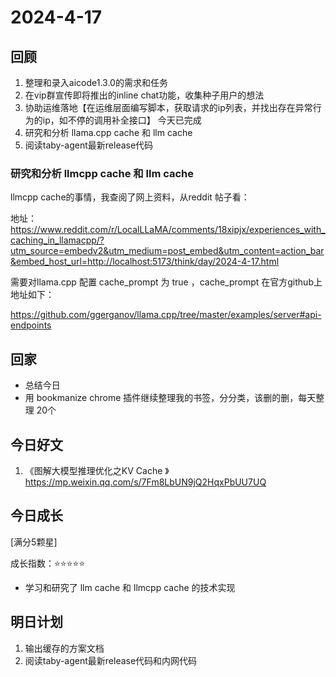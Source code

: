 # 2024-4-17

## 回顾

1. 整理和录入aicode1.3.0的需求和任务
2. 在vip群宣传即将推出的inline chat功能，收集种子用户的想法
3. 协助运维落地【在运维层面编写脚本，获取请求的ip列表，并找出存在异常行为的ip，如不停的调用补全接口】 今天已完成
4. 研究和分析 llama.cpp cache 和 llm cache
5. 阅读taby-agent最新release代码

### 研究和分析 llmcpp cache 和 llm cache

llmcpp cache的事情，我查阅了网上资料，从reddit 帖子看：

地址：https://www.reddit.com/r/LocalLLaMA/comments/18xipjx/experiences_with_caching_in_llamacpp/?utm_source=embedv2&utm_medium=post_embed&utm_content=action_bar&embed_host_url=http://localhost:5173/think/day/2024-4-17.html

需要对llama.cpp 配置 cache_prompt 为 true ，cache_prompt 在官方github上地址如下：

https://github.com/ggerganov/llama.cpp/tree/master/examples/server#api-endpoints

## 回家

- 总结今日
- 用 bookmanize chrome 插件继续整理我的书签，分分类，该删的删，每天整理 20个

## 今日好文

1. 《图解大模型推理优化之KV Cache 》https://mp.weixin.qq.com/s/7Fm8LbUN9jQ2HqxPbUU7UQ

## 今日成长

[满分5颗星]

成长指数：:star::star::star::star::star:

- 学习和研究了 llm cache 和 llmcpp cache 的技术实现

## 明日计划

1. 输出缓存的方案文档
2. 阅读taby-agent最新release代码和内网代码
